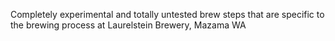 Completely experimental and totally untested brew steps that are specific to the brewing process at Laurelstein Brewery, Mazama WA

